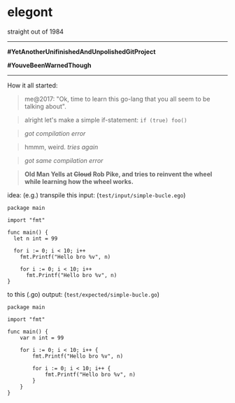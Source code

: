 # elegont 

straight out of 1984 

----

**\#YetAnotherUnifinishedAndUnpolishedGitProject** 

**\#YouveBeenWarnedThough** 

---

How it all started:
> me@2017: "Ok, time to learn this go-lang that you all seem to be talking about". 

> alright let's make a simple if-statement: `if (true) foo()` 

> *got compilation error*

> hmmm, weird. *tries again*

> *got same compilation error*

> **Old Man Yells at ~~Cloud~~ Rob Pike, and tries to reinvent the wheel while learning how the wheel works.**


idea: (e.g.)
transpile this input: (`test/input/simple-bucle.ego`)
```
package main

import "fmt"

func main() {
  let n int = 99
  
  for i := 0; i < 10; i++
    fmt.Printf("Hello bro %v", n)
    
    for i := 0; i < 10; i++
      fmt.Printf("Hello bro %v", n)
}
```

to this (.go) output: (`test/expected/simple-bucle.go`)
```
package main

import "fmt"

func main() {
	var n int = 99

	for i := 0; i < 10; i++ {
		fmt.Printf("Hello bro %v", n)

		for i := 0; i < 10; i++ {
			fmt.Printf("Hello bro %v", n)
		}
	}
}
```
